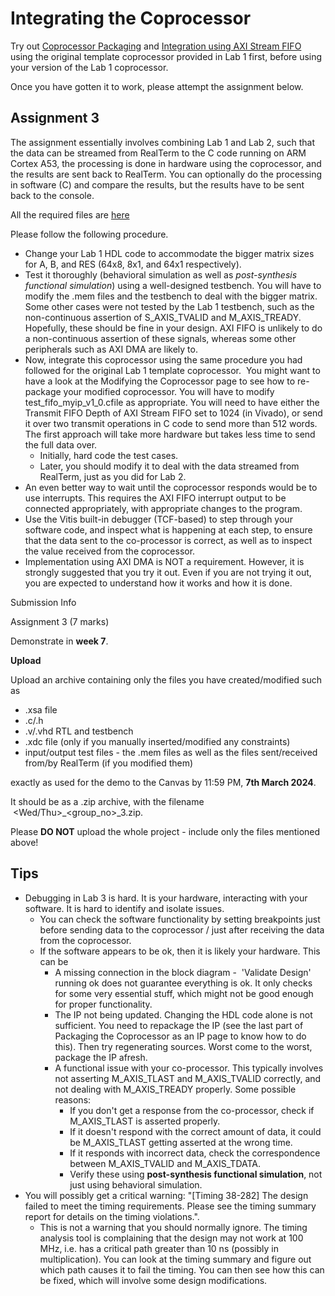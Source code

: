 # Integrating the Coprocessor

Try out [Coprocessor Packaging](2_PackagingIP.md) and [Integration using AXI Stream FIFO](3_FIFO.md) using the original template coprocessor provided in Lab 1 first, before using your version of the Lab 1 coprocessor.

Once you have gotten it to work, please attempt the assignment below.

Assignment 3
------------

The assignment essentially involves combining Lab 1 and Lab 2, such that the data can be streamed from RealTerm to the C code running on ARM Cortex A53, the processing is done in hardware using the coprocessor, and the results are sent back to RealTerm. You can optionally do the processing in software (C) and compare the results, but the results have to be sent back to the console.

All the required files are [here](https://github.com/NUS-EE4218/labs/tree/main/Lab_3)

Please follow the following procedure.

-   Change your Lab 1 HDL code to accommodate the bigger matrix sizes for A, B, and RES (64x8, 8x1, and 64x1 respectively).
-   Test it thoroughly (behavioral simulation as well as *post-synthesis functional simulation*) using a well-designed testbench. You will have to modify the .mem files and the testbench to deal with the bigger matrix. Some other cases were not tested by the Lab 1 testbench, such as the non-continuous assertion of S_AXIS_TVALID and M_AXIS_TREADY. Hopefully, these should be fine in your design. AXI FIFO is unlikely to do a non-continuous assertion of these signals, whereas some other peripherals such as AXI DMA are likely to.
-   Now, integrate this coprocessor using the same procedure you had followed for the original Lab 1 template coprocessor.  You might want to have a look at the Modifying the Coprocessor page to see how to re-package your modified coprocessor. You will have to modify test_fifo_myip_v1_0.cfile as appropriate. You will need to have either the Transmit FIFO Depth of AXI Stream FIFO set to 1024 (in Vivado), or send it over two transmit operations in C code to send more than 512 words. The first approach will take more hardware but takes less time to send the full data over.
    -   Initially, hard code the test cases.
    -   Later, you should modify it to deal with the data streamed from RealTerm, just as you did for Lab 2.
-   An even better way to wait until the coprocessor responds would be to use interrupts. This requires the AXI FIFO interrupt output to be connected appropriately, with appropriate changes to the program.
-   Use the Vitis built-in debugger (TCF-based) to step through your software code, and inspect what is happening at each step, to ensure that the data sent to the co-processor is correct, as well as to inspect the value received from the coprocessor.
-   Implementation using AXI DMA is NOT a requirement. However, it is strongly suggested that you try it out. Even if you are not trying it out, you are expected to understand how it works and how it is done.

Submission Info

Assignment 3 (7 marks)

Demonstrate in **week 7**.

**Upload**

Upload an archive containing only the files you have created/modified such as

-   .xsa file
-   .c/.h
-   .v/.vhd RTL and testbench
-   .xdc file (only if you manually inserted/modified any constraints)
-   input/output test files - the .mem files as well as the files sent/received from/by RealTerm (if you modified them)

exactly as used for the demo to the Canvas by 11:59 PM, **7th March 2024**.

It should be as a .zip archive, with the filename  <Wed/Thu>_<group_no>_3.zip.

Please **DO NOT** upload the whole project - include only the files mentioned above!

Tips
----

-   Debugging in Lab 3 is hard. It is your hardware, interacting with your software. It is hard to identify and isolate issues.
    -   You can check the software functionality by setting breakpoints just before sending data to the coprocessor / just after receiving the data from the coprocessor.
    -   If the software appears to be ok, then it is likely your hardware. This can be
        -   A missing connection in the block diagram -  'Validate Design' running ok does not guarantee everything is ok. It only checks for some very essential stuff, which might not be good enough for proper functionality.
        -   The IP not being updated. Changing the HDL code alone is not sufficient. You need to repackage the IP (see the last part of Packaging the Coprocessor as an IP page to know how to do this). Then try regenerating sources. Worst come to the worst, package the IP afresh.
        -   A functional issue with your co-processor. This typically involves not asserting M_AXIS_TLAST and M_AXIS_TVALID correctly, and not dealing with M_AXIS_TREADY properly. Some possible reasons:
            -   If you don't get a response from the co-processor, check if M_AXIS_TLAST is asserted properly. 
            -   If it doesn't respond with the correct amount of data, it could be M_AXIS_TLAST getting asserted at the wrong time.
            -   If it responds with incorrect data, check the correspondence between M_AXIS_TVALID and M_AXIS_TDATA.
            -   Verify these using **post-synthesis functional simulation**, not just using behavioral simulation.
-   You will possibly get a critical warning: "[Timing 38-282] The design failed to meet the timing requirements. Please see the timing summary report for details on the timing violations.".
    -   This is not a warning that you should normally ignore. The timing analysis tool is complaining that the design may not work at 100 MHz, i.e. has a critical path greater than 10 ns (possibly in multiplication). You can look at the timing summary and figure out which path causes it to fail the timing. You can then see how this can be fixed, which will involve some design modifications.

